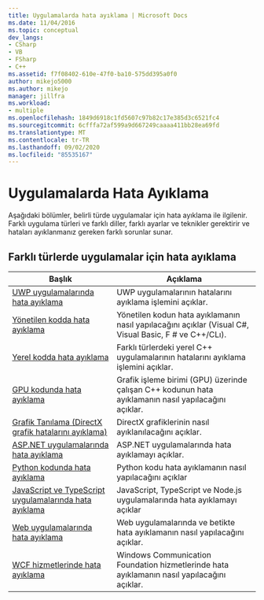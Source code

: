 ```yaml
---
title: Uygulamalarda hata ayıklama | Microsoft Docs
ms.date: 11/04/2016
ms.topic: conceptual
dev_langs:
- CSharp
- VB
- FSharp
- C++
ms.assetid: f7f08402-610e-47f0-ba10-575dd395a0f0
author: mikejo5000
ms.author: mikejo
manager: jillfra
ms.workload:
- multiple
ms.openlocfilehash: 1849d6918c1fd5607c97b82c17e385d3c6521fc4
ms.sourcegitcommit: 6cfffa72af599a9d667249caaaa411bb28ea69fd
ms.translationtype: MT
ms.contentlocale: tr-TR
ms.lasthandoff: 09/02/2020
ms.locfileid: "85535167"
---
```

# <a name="debugging-applications"></a>Uygulamalarda Hata Ayıklama
Aşağıdaki bölümler, belirli türde uygulamalar için hata ayıklama ile ilgilenir. Farklı uygulama türleri ve farklı diller, farklı ayarlar ve teknikler gerektirir ve hataları ayıklanmanız gereken farklı sorunlar sunar.

## <a name="debugging-for-different-types-of-applications"></a>Farklı türlerde uygulamalar için hata ayıklama

|Başlık|Açıklama|
|-|-|
|[UWP uygulamalarında hata ayıklama](../debugger/debugging-windows-store-and-windows-universal-apps.md)|UWP uygulamalarının hatalarını ayıklama işlemini açıklar.|
|[Yönetilen kodda hata ayıklama](../debugger/debugging-managed-code.md)|Yönetilen kodun hata ayıklamanın nasıl yapılacağını açıklar (Visual C#, Visual Basic, F # ve C++/CLı).|
|[Yerel kodda hata ayıklama](../debugger/debugging-native-code.md)|Farklı türlerdeki yerel C++ uygulamalarının hatalarını ayıklama işlemini açıklar.|
|[GPU kodunda hata ayıklama](../debugger/debugging-gpu-code.md)|Grafik işleme birimi (GPU) üzerinde çalışan C++ kodunun hata ayıklamanın nasıl yapılacağını açıklar.|
|[Grafik Tanılama (DirectX grafik hatalarını ayıklama)](graphics/visual-studio-graphics-diagnostics.md)|DirectX grafiklerinin nasıl ayıklanılacağını açıklar.|
|[ASP.NET uygulamalarında hata ayıklama](../debugger/how-to-enable-debugging-for-aspnet-applications.md)|ASP.NET uygulamalarında hata ayıklamayı açıklar.|
|[Python kodunda hata ayıklama](../python/tutorial-working-with-python-in-visual-studio-step-04-debugging.md)|Python kodu hata ayıklamanın nasıl yapılacağını açıklar|
|[JavaScript ve TypeScript uygulamalarında hata ayıklama](../javascript/debug-nodejs.md)|JavaScript, TypeScript ve Node.js uygulamalarında hata ayıklamayı açıklar|
|[Web uygulamalarında hata ayıklama](../debugger/debugging-web-applications.md)|Web uygulamalarında ve betikte hata ayıklamanın nasıl yapılacağını açıklar.|
|[WCF hizmetlerinde hata ayıklama](../debugger/debugging-wcf-services.md)|Windows Communication Foundation hizmetlerinde hata ayıklamanın nasıl yapılacağını açıklar.|